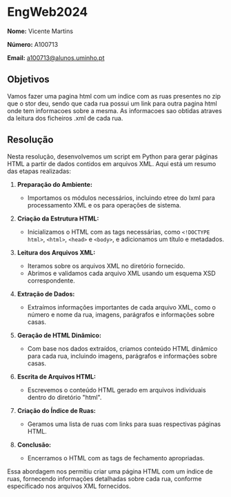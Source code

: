 # EngWeb2024
**Nome:** Vicente Martins

**Número:** A100713

**Email:** a100713@alunos.uminho.pt

## Objetivos

Vamos fazer uma pagina html com um indice com as ruas presentes no zip que o stor deu, sendo que cada rua possui um link para outra pagina html onde tem informacoes sobre a mesma. As informacoes sao obtidas atraves da leitura dos ficheiros .xml de cada rua.

## Resolução

Nesta resolução, desenvolvemos um script em Python para gerar páginas HTML a partir de dados contidos em arquivos XML. Aqui está um resumo das etapas realizadas:

1. **Preparação do Ambiente:**
   - Importamos os módulos necessários, incluindo etree do lxml para processamento XML e os para operações de sistema.

2. **Criação da Estrutura HTML:**
   - Inicializamos o HTML com as tags necessárias, como `<!DOCTYPE html>`, `<html>`, `<head>` e `<body>`, e adicionamos um título e metadados.

3. **Leitura dos Arquivos XML:**
   - Iteramos sobre os arquivos XML no diretório fornecido.
   - Abrimos e validamos cada arquivo XML usando um esquema XSD correspondente.

4. **Extração de Dados:**
   - Extraímos informações importantes de cada arquivo XML, como o número e nome da rua, imagens, parágrafos e informações sobre casas.

5. **Geração de HTML Dinâmico:**
   - Com base nos dados extraídos, criamos conteúdo HTML dinâmico para cada rua, incluindo imagens, parágrafos e informações sobre casas.

6. **Escrita de Arquivos HTML:**
   - Escrevemos o conteúdo HTML gerado em arquivos individuais dentro do diretório "html".

7. **Criação do Índice de Ruas:**
   - Geramos uma lista de ruas com links para suas respectivas páginas HTML.

8. **Conclusão:**
   - Encerramos o HTML com as tags de fechamento apropriadas.

Essa abordagem nos permitiu criar uma página HTML com um índice de ruas, fornecendo informações detalhadas sobre cada rua, conforme especificado nos arquivos XML fornecidos.
